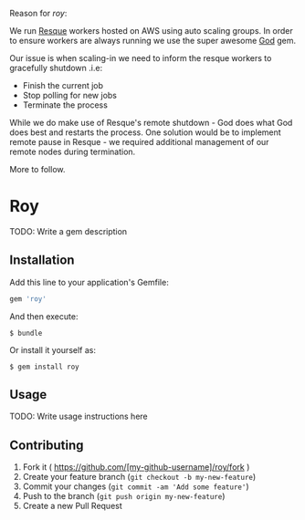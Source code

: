 Reason for _roy_:

We run [Resque](https://github.com/resque/resque) workers hosted on AWS using auto scaling groups.  In order to ensure workers are always running we use the super awesome [God](www.godrb.com) gem.

Our issue is when scaling-in we need to inform the resque workers to gracefully shutdown .i.e:

* Finish the current job
* Stop polling for new jobs
* Terminate the process

While we do make use of Resque's remote shutdown - God does what God does best and restarts the process.  One solution would be to implement remote pause in Resque - we required additional management of our remote nodes during termination.

More to follow.

# Roy

TODO: Write a gem description

## Installation

Add this line to your application's Gemfile:

```ruby
gem 'roy'
```

And then execute:

    $ bundle

Or install it yourself as:

    $ gem install roy

## Usage

TODO: Write usage instructions here

## Contributing

1. Fork it ( https://github.com/[my-github-username]/roy/fork )
2. Create your feature branch (`git checkout -b my-new-feature`)
3. Commit your changes (`git commit -am 'Add some feature'`)
4. Push to the branch (`git push origin my-new-feature`)
5. Create a new Pull Request
